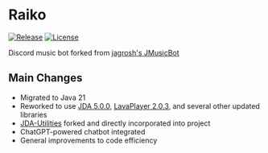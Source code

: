 # Raiko

[![Release](https://img.shields.io/github/release/southernscreamer32/raiko.svg)](https://github.com/southernscreamer32/raiko/releases/latest)
[![License](https://img.shields.io/github/license/southernscreamer32/raiko.svg)](https://github.com/southernscreamer32/raiko/blob/master/LICENSE)

Discord music bot forked from [jagrosh's JMusicBot](https://github.com/jagrosh/MusicBot)

## Main Changes
* Migrated to Java 21
* Reworked to use [JDA 5.0.0](https://github.com/discord-jda/JDA), [LavaPlayer 2.0.3](https://github.com/lavalink-devs/lavaplayer), and several other updated libraries
* [JDA-Utilities](https://github.com/JDA-Applications/JDA-Utilities) forked and directly incorporated into project
* ChatGPT-powered chatbot integrated 
* General improvements to code efficiency 
